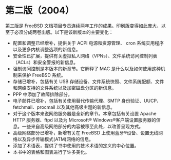 # 第二版（2004）

第三版是 FreeBSD 文档项目专员连续两年工作的成果。印刷版变得如此庞大，以至于必须分成两卷出版。以下是该新版本的主要变化：

* 配置和调整已经增补，提供关于 ACPI 电源和资源管理、 cron 系统实用程序以及更多内核调整选项的新信息。
* 安全性已扩展，提供有关虚拟私人网络（VPNs）、文件系统访问控制列表（ACLs）和安全警报的新信息。
* 强制访问控制是本版本的新章节。它解释了 MAC 是什么以及如何使用这种机制来保护 FreeBSD 系统。
* 存储已增补，包括有关 USB 存储设备、文件系统快照、文件系统配额、文件和网络支持的文件系统以及加密磁盘分区的新信息。
* PPP 中添加了故障排除部分。
* 电子邮件已增补，包括有关使用替代传输代理、SMTP 身份验证、UUCP、fetchmail、procmail 以及其他高级主题的新信息。
* 对于这个版本来说网络服务器是全新的章节。本章包括有关设置 Apache HTTP 服务器、ftpd 以及为 Microsoft® Windows®客户端设置服务器的信息。一些来自高级网络部分的内容被移至此处，以改善呈现方式。
* 高级网络部分已增补，新增有关在 FreeBSD 上使用蓝牙®设备、设置无线网络以及异步传输模式(ATM)网络的信息。
* 添加了术语表，提供了书中使用的技术术语的定义的中心位置。
* 本书中的表格和图表进行了许多美化。
